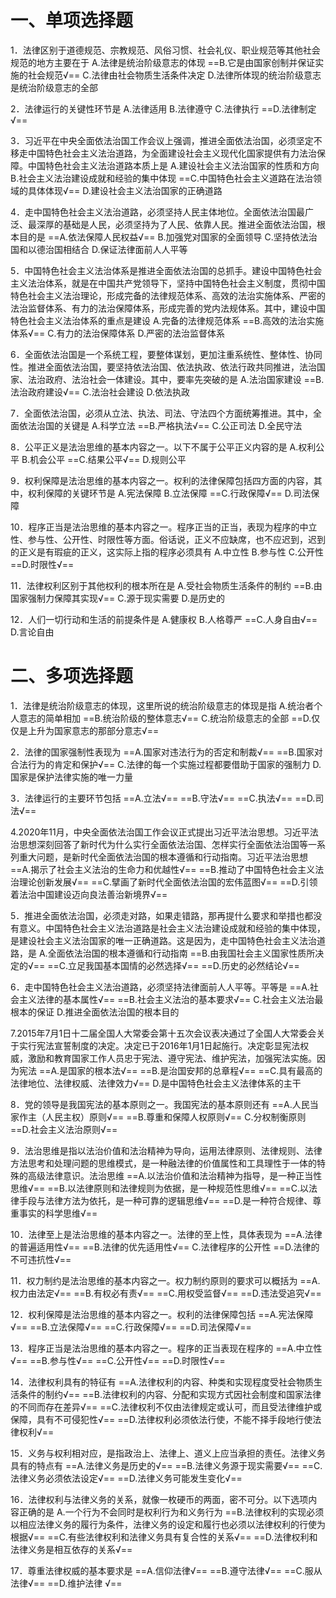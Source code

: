 # 一、单项选择题
1．法律区别于道德规范、宗教规范、风俗习惯、社会礼仪、职业规范等其他社会规范的地方主要在于
A.法律是统治阶级意志的体现
==B.它是由国家创制并保证实施的社会规范√==
C.法律由社会物质生活条件决定
D.法律所体现的统治阶级意志是统治阶级意志的全部

2．法律运行的关键性环节是
A.法律适用
B.法律遵守
C.法律执行
==D.法律制定√==

3．习近平在中央全面依法治国工作会议上强调，推进全面依法治国，必须坚定不移走中国特色社会主义法治道路，为全面建设社会主义现代化国家提供有力法治保障。中国特色社会主义法治道路本质上是
A.建设社会主义法治国家的性质和方向
B.社会主义法治建设成就和经验的集中体现
==C.中国特色社会主义道路在法治领域的具体体现√==
D.建设社会主义法治国家的正确道路

4．走中国特色社会主义法治道路，必须坚持人民主体地位。全面依法治国最广泛、最深厚的基础是人民，必须坚持为了人民、依靠人民。推进全面依法治国，根本目的是
==A.依法保障人民权益√==
B.加强党对国家的全面领导
C.坚持依法治国和以德治国相结合
D.保证法律面前人人平等

5．中国特色社会主义法治体系是推进全面依法治国的总抓手。建设中国特色社会主义法治体系，就是在中国共产党领导下，坚持中国特色社会主义制度，贯彻中国特色社会主义法治理论，形成完备的法律规范体系、高效的法治实施体系、严密的法治监督体系、有力的法治保障体系，形成完善的党内法规体系。其中，建设中国特色社会主义法治体系的重点是建设
A.完备的法律规范体系
==B.高效的法治实施体系√==
C.有力的法治保障体系
D.严密的法治监督体系

6．全面依法治国是一个系统工程，要整体谋划，更加注重系统性、整体性、协同性。推进全面依法治国，要坚持依法治国、依法执政、依法行政共同推进，法治国家、法治政府、法治社会一体建设。其中，要率先突破的是
A.法治国家建设
==B.法治政府建设√==
C.法治社会建设
D.依法执政

7．全面依法治国，必须从立法、执法、司法、守法四个方面统筹推进。其中，全面依法治国的关键是
A.科学立法
==B.严格执法√==
C.公正司法
D.全民守法

8．公平正义是法治思维的基本内容之一。以下不属于公平正义内容的是
A.权利公平
B.机会公平
==C.结果公平√==
D.规则公平

9．权利保障是法治思维的基本内容之一。权利的法律保障包括四方面的内容，其中，权利保障的关键环节是
A.宪法保障
B.立法保障
==C.行政保障√==
D.司法保障 

10．程序正当是法治思维的基本内容之一。程序正当的正当，表现为程序的中立性、参与性、公开性、时限性等方面。俗话说，正义不应缺席，也不应迟到，迟到的正义是有瑕疵的正义，这实际上指的程序必须具有
A.中立性
B.参与性
C.公开性
==D.时限性√==

11．法律权利区别于其他权利的根本所在是
A.受社会物质生活条件的制约
==B.由国家强制力保障其实现√==
C.源于现实需要
D.是历史的

12．人们一切行动和生活的前提条件是
A.健康权
B.人格尊严
==C.人身自由√==
D.言论自由 
# 二、多项选择题
1．法律是统治阶级意志的体现，这里所说的统治阶级意志的体现是指
A.统治者个人意志的简单相加
==B.统治阶级的整体意志√==
C.统治阶级意志的全部
==D.仅仅是上升为国家意志的那部分意志√==

2．法律的国家强制性表现为
==A.国家对违法行为的否定和制裁√==
==B.国家对合法行为的肯定和保护√==
C.法律的每一个实施过程都要借助于国家的强制力
D.国家是保护法律实施的唯一力量

3．法律运行的主要环节包括
==A.立法√==
==B.守法√==
==C.执法√==
==D.司法√==

4.2020年11月，中央全面依法治国工作会议正式提出习近平法治思想。习近平法治思想深刻回答了新时代为什么实行全面依法治国、怎样实行全面依法治国等一系列重大问题，是新时代全面依法治国的根本遵循和行动指南。习近平法治思想
==A.揭示了社会主义法治的生命力和优越性√==
==B.推动了中国特色社会主义法治理论创新发展√==
==C.擘画了新时代全面依法治国的宏伟蓝图√==
==D.引领着法治中国建设迈向良法善治新境界√==

5．推进全面依法治国，必须走对路，如果走错路，那再提什么要求和举措也都没有意义。中国特色社会主义法治道路是社会主义法治建设成就和经验的集中体现，是建设社会主义法治国家的唯一正确道路。这是因为，走中国特色社会主义法治道路，是
A.全面依法治国的根本遵循和行动指南
==B.由我国社会主义国家性质所决定的√==
==C.立足我国基本国情的必然选择√==
==D.历史的必然结论√==

6．走中国特色社会主义法治道路，必须坚持法律面前人人平等。平等是
==A.社会主义法律的基本属性√==
==B.社会主义法治的基本要求√==
C.社会主义法治最根本的保证
D.推进全面依法治国的根本目的

7.2015年7月1日十二届全国人大常委会第十五次会议表决通过了全国人大常委会关于实行宪法宣誓制度的决定。决定已于2016年1月1日起施行。决定彰显宪法权威，激励和教育国家工作人员忠于宪法、遵守宪法、维护宪法，加强宪法实施。因为宪法
==A.是国家的根本法√==
==B.是治国安邦的总章程√==
==C.具有最高的法律地位、法律权威、法律效力√==
D.是中国特色社会主义法律体系的主干

8．党的领导是我国宪法的基本原则之一。我国宪法的基本原则还有
==A.人民当家作主（人民主权）原则√==
==B.尊重和保障人权原则√==
C.分权制衡原则
==D.社会主义法治原则√==

9．法治思维是指以法治价值和法治精神为导向，运用法律原则、法律规则、法律方法思考和处理问题的思维模式，是一种融法律的价值属性和工具理性于一体的特殊的高级法律意识。法治思维
==A.以法治价值和法治精神为指导，是一种正当性思维√==
==B.以法律原则和法律规则为依据，是一种规范性思维√==
==C.以法律手段与法律方法为依托，是一种可靠的逻辑思维√==
==D.是一种符合规律、尊重事实的科学思维√==

10．法律至上是法治思维的基本内容之一。法律的至上性，具体表现为
==A.法律的普遍适用性√==
==B.法律的优先适用性√==
C.法律程序的公开性
==D.法律的不可违抗性√==

11．权力制约是法治思维的基本内容之一。权力制约原则的要求可以概括为
==A.权力由法定√==
==B.有权必有责√==
==C.用权受监督√==
==D.违法受追究√==

12．权利保障是法治思维的基本内容之一。权利的法律保障包括
==A.宪法保障√==
==B.立法保障√==
==C.行政保障√==
==D.司法保障√==

13．程序正当是法治思维的基本内容之一。程序的正当表现在程序的
==A.中立性√==
==B.参与性√==
==C.公开性√==
==D.时限性√==

14．法律权利具有的特征有
==A.法律权利的内容、种类和实现程度受社会物质生活条件的制约√==
==B.法律权利的内容、分配和实现方式因社会制度和国家法律的不同而存在差异√==
==C.法律权利不仅由法律规定或认可，而且受法律维护或保障，具有不可侵犯性√==
==D.法律权利必须依法行使，不能不择手段地行使法律权利√==

15．义务与权利相对应，是指政治上、法律上、道义上应当承担的责任。法律义务具有的特点有
==A.法律义务是历史的√==
==B.法律义务源于现实需要√==
==C.法律义务必须依法设定√==
==D.法律义务可能发生变化√==

16．法律权利与法律义务的关系，就像一枚硬币的两面，密不可分。以下选项内容正确的是
A.一个行为不会同时是权利行为和义务行为
==B.法律权利的实现必须以相应法律义务的履行为条件，法律义务的设定和履行也必须以法律权利的行使为根据√==
==C.有些法律权利和法律义务具有复合性的关系√==
==D.法律权利和法律义务是相互依存的关系√==

17．尊重法律权威的基本要求是
==A.信仰法律√==
==B.遵守法律√==
==C.服从法律√==
==D.维护法律 √==
